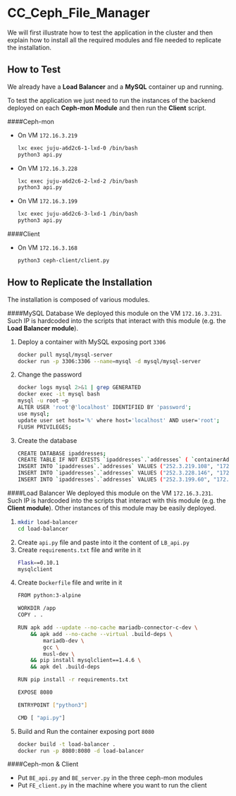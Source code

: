# CC_Ceph_File_Manager

We will first illustrate how to test the application in the cluster and then 
explain how to install all the required modules and file needed to replicate 
the installation.

## How to Test

We already have a **Load Balancer** and a **MySQL** container up and running.

To test the application we just need to run the instances of the backend 
deployed on each **Ceph-mon Module** and then run the **Client** script.

####Ceph-mon
* On VM `172.16.3.219`
  ```sh
  lxc exec juju-a6d2c6-1-lxd-0 /bin/bash
  python3 api.py
  ```
* On VM `172.16.3.228`
  ```sh
  lxc exec juju-a6d2c6-2-lxd-2 /bin/bash
  python3 api.py
  ```
* On VM `172.16.3.199`
  ```sh
  lxc exec juju-a6d2c6-3-lxd-1 /bin/bash
  python3 api.py
  ```
####Client
* On VM `172.16.3.168`
  ```sh
  python3 ceph-client/client.py
  ```
  
## How to Replicate the Installation

The installation is composed of various modules.

####MySQL Database
We deployed this module on the VM `172.16.3.231`. 
Such IP is hardcoded into the scripts that interact with this module 
(e.g. the **Load Balancer module**).
1. Deploy a container with MySQL exposing port `3306`
   ```sh
   docker pull mysql/mysql-server
   docker run -p 3306:3306 --name=mysql -d mysql/mysql-server
   ```
2. Change the password
   ```sh
   docker logs mysql 2>&1 | grep GENERATED
   docker exec -it mysql bash
   mysql -u root –p
   ALTER USER 'root'@'localhost' IDENTIFIED BY 'password';
   use mysql;
   update user set host='%' where host='localhost' AND user='root';
   FLUSH PRIVILEGES;
   ```
3. Create the database
   ```sh
   CREATE DATABASE ipaddresses;
   CREATE TABLE IF NOT EXISTS `ipaddresses`.`addresses` ( `containerAddress` VARCHAR(20) NOT NULL ,`address` VARCHAR(20) NOT NULL ,PRIMARY KEY (`containerAddress`) )ENGINE = InnoDB;
   INSERT INTO `ipaddresses`.`addresses` VALUES ("252.3.219.108", "172.16.3.219");
   INSERT INTO `ipaddresses`.`addresses` VALUES ("252.3.228.146", "172.16.3.228");
   INSERT INTO `ipaddresses`.`addresses` VALUES ("252.3.199.60", "172.16.3.199");
   ```
   
####Load Balancer
We deployed this module on the VM `172.16.3.231`. 
Such IP is hardcoded into the scripts that interact with this module 
(e.g. the **Client module**).
Other instances of this module may be easily deployed.
1. ```sh
   mkdir load-balancer
   cd load-balancer
   ```
2. Create `api.py` file and paste into it the content of `LB_api.py`
3. Create `requirements.txt` file and write in it
   ```sh
   Flask==0.10.1
   mysqlclient
   ```
4. Create `Dockerfile` file and write in it
   ```sh
   FROM python:3-alpine

   WORKDIR /app
   COPY . .

   RUN apk add --update --no-cache mariadb-connector-c-dev \
       && apk add --no-cache --virtual .build-deps \
           mariadb-dev \
           gcc \
           musl-dev \
       && pip install mysqlclient==1.4.6 \
       && apk del .build-deps
   
   RUN pip install -r requirements.txt
   
   EXPOSE 8080
   
   ENTRYPOINT ["python3"]
   
   CMD [ "api.py"]
   ```
5. Build and Run the container exposing port `8080`
   ```sh
   docker build -t load-balancer .
   docker run -p 8080:8080 -d load-balancer
   ```
####Ceph-mon & Client 
* Put `BE_api.py` and `BE_server.py` in the three ceph-mon modules
* Put `FE_client.py` in the machine where you want to run the client